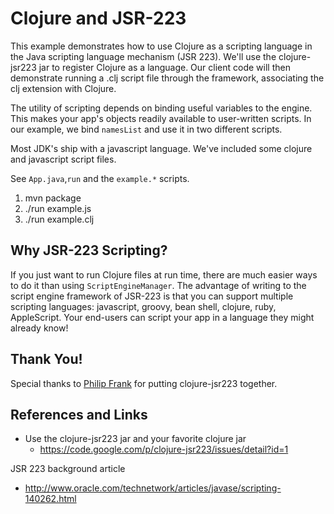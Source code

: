 Clojure and JSR-223
=======================

This example demonstrates how to use Clojure as a scripting language
in the Java scripting language mechanism (JSR 223). 
We'll use the clojure-jsr223 jar to register Clojure as a language.
Our client code will then demonstrate running a .clj script file
through the framework, associating the clj extension with Clojure.

The utility of scripting depends on binding useful variables to the engine.
This makes your app's objects readily available to user-written scripts.
In our example, we bind `namesList` and use it in two different scripts.

Most JDK's ship with a javascript language. 
We've included some clojure and javascript script files.

See `App.java`,`run` and the `example.*` scripts.

1. mvn package
2. ./run example.js
3. ./run example.clj

Why JSR-223 Scripting?
----------------------

If you just want to run Clojure files at run time, there are much easier
ways to do it than using `ScriptEngineManager`.  The advantage of writing to
the script engine framework of JSR-223 is that you can support multiple
scripting languages: javascript, groovy, bean shell, clojure, ruby, AppleScript.
Your end-users can script your app in a language they might already know!

Thank You!
----------
Special thanks to [Philip Frank](https://github.com/pmf/clojure-jsr223)
for putting clojure-jsr223 together.

References and Links
----------------------

* Use the clojure-jsr223 jar and your favorite clojure jar
   * https://code.google.com/p/clojure-jsr223/issues/detail?id=1

JSR 223 background article
* http://www.oracle.com/technetwork/articles/javase/scripting-140262.html


